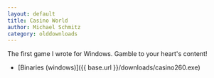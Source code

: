 ```yaml
---
layout: default
title: Casino World
author: Michael Schmitz
category: olddownloads
---
```


The first game I wrote for Windows. Gamble to your heart's content!

* [Binaries (windows)]({{ base.url }}/downloads/casino260.exe)

